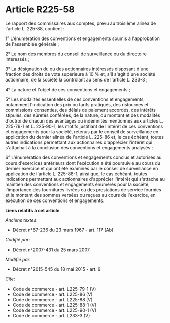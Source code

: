 # Article R225-58

Le rapport des commissaires aux comptes, prévu au troisième alinéa de l'article L. 225-88, contient : 

1° L'énumération des conventions et engagements soumis à l'approbation de l'assemblée générale ; 

2° Le nom des membres du conseil de surveillance ou du directoire intéressés ; 

3° La désignation du ou des actionnaires intéressés disposant d'une fraction des droits de vote supérieure à 10 % et, s'il
s'agit d'une société actionnaire, de la société la contrôlant au sens de l'article L. 233-3 ; 

4° La nature et l'objet de ces conventions et engagements ; 

5° Les modalités essentielles de ces conventions et engagements, notamment l'indication des prix ou tarifs pratiqués, des
ristournes et commissions consenties, des délais de paiement accordés, des intérêts stipulés, des sûretés conférées, de la
nature, du montant et des modalités d'octroi de chacun des avantages ou indemnités mentionnés aux articles L. 225-79-1 et L.
225-90-1, les motifs justifiant de l'intérêt de ces conventions et engagements pour la société, retenus par le conseil de
surveillance en application du dernier alinéa de l'article L. 225-86 et, le cas échéant, toutes autres indications permettant
aux actionnaires d'apprécier l'intérêt qui s'attachait à la conclusion des conventions et engagements analysés ; 

6° L'énumération des conventions et engagements conclus et autorisés au cours d'exercices antérieurs dont l'exécution a été
poursuivie au cours du dernier exercice et qui ont été examinés par le conseil de surveillance en application de l'article L.
225-88-1, ainsi que, le cas échéant, toutes indications permettant aux actionnaires d'apprécier l'intérêt qui s'attache au
maintien des conventions et engagements énumérés pour la société, l'importance des fournitures livrées ou des prestations de
service fournies et le montant des sommes versées ou reçues au cours de l'exercice, en exécution de ces conventions et
engagements.

**Liens relatifs à cet article**

_Anciens textes_:

  - Décret n°67-236 du 23 mars 1967 - art. 117 (Ab)

_Codifié par_:

  - Décret n°2007-431 du 25 mars 2007

_Modifié par_:

  - Décret n°2015-545 du 18 mai 2015 - art. 9

_Cite_:

  - Code de commerce - art. L225-79-1 (V)
  - Code de commerce - art. L225-86 (V)
  - Code de commerce - art. L225-88 (V)
  - Code de commerce - art. L225-88-1 (V)
  - Code de commerce - art. L225-90-1 (V)
  - Code de commerce - art. L233-3 (V)
